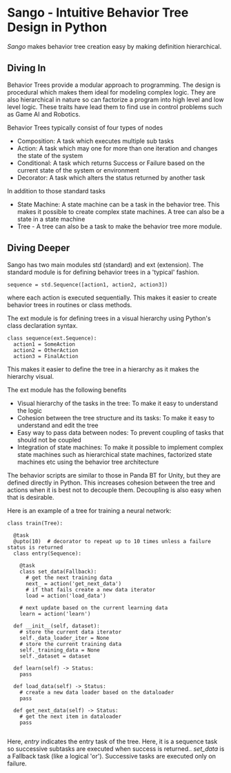 # Sango - Intuitive Behavior Tree Design in Python

*Sango* makes behavior tree creation easy by making definition hierarchical.

## Diving In

Behavior Trees provide a modular approach to programming. The design is procedural which makes them ideal for modeling complex logic. They are also hierarchical in nature so can factorize a program into high level and low level logic. These traits have lead them to find use in control problems such as Game AI and Robotics.

Behavior Trees typically consist of four types of nodes
* Composition: A task which executes multiple sub tasks 
* Action: A task which may one for more than one iteration and changes the state of the system
* Conditional: A task which returns Success or Failure based on the current state of the system or environment
* Decorator: A task which alters the status returned by another task

In addition to those standard tasks
* State Machine: A state machine can be a task in the behavior tree. This makes it possible to create complex state machines. A tree can also be a state in a state machine
* Tree - A tree can also be a task to make the behavior tree more module.

## Diving Deeper

Sango has two main modules std (standard) and ext (extension). The standard module is for defining behavior trees in a 'typical' fashion.

```
sequence = std.Sequence([action1, action2, action3])
```

where each action is executed sequentially. This makes it easier to create behavior trees in routines or class methods.

The ext module is for defining trees in a visual hierarchy using Python's class declaration syntax.

```
class sequence(ext.Sequence):
  action1 = SomeAction
  action2 = OtherAction
  action3 = FinalAction
```

This makes it easier to define the tree in a hierarchy as it makes the hierarchy visual.

The ext module has the following benefits
* Visual hierarchy of the tasks in the tree: To make it easy to understand the logic
* Cohesion between the tree structure and its tasks: To make it easy to understand and edit the tree
* Easy way to pass data between nodes: To prevent coupling of tasks that should not be coupled
* Integration of state machines: To make it possible to implement complex state machines such as hierarchical state machines, factorized state machines etc using the behavior tree architecture

The behavior scripts are similar to those in Panda BT for Unity, but they are defined directly in Python. This increases cohesion between the tree and actions when it is best not  to decouple them. Decoupling is also easy when that is desirable.

Here is an example of a tree for training a neural network:

```
class train(Tree):

  @task
  @upto(10)  # decorator to repeat up to 10 times unless a failure status is returned
  class entry(Sequence):
    
    @task
    class set_data(Fallback):
      # get the next training data
      next_ = action('get_next_data')
      # if that fails create a new data iterator
      load = action('load_data')
     
    # next update based on the current learning data
    learn = action('learn')
  
  def __init__(self, dataset):
    # store the current data iterator
    self._data_loader_iter = None
    # store the current training data
    self._training_data = None
    self._dataset = dataset
 
  def learn(self) -> Status:
    pass
    
  def load_data(self) -> Status:
    # create a new data loader based on the dataloader
    pass
    
  def get_next_data(self) -> Status:
    # get the next item in dataloader
    pass
    
```

Here, *entry* indicates the entry task of the tree. Here, it is a sequence task so successive subtasks are executed when success is returned.. *set_data* is a Fallback task (like a logical 'or'). Successive tasks are executed only on failure.
